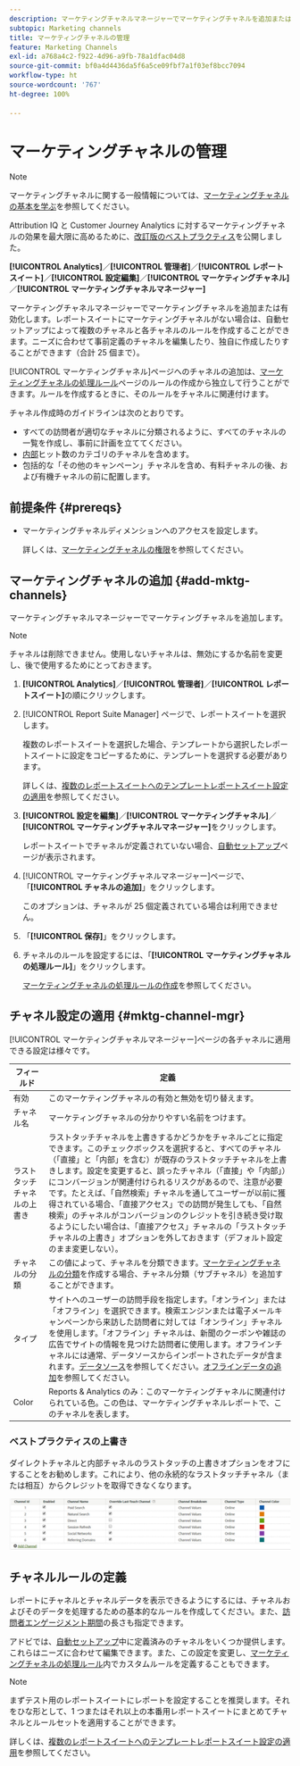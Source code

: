 ```yaml
---
description: マーケティングチャネルマネージャーでマーケティングチャネルを追加または有効化します。レポートスイートにマーケティングチャネルがない場合は、自動セットアップによって複数のチャネルと各チャネルのルールを作成することができます。ニーズに合わせて事前定義のチャネルを編集したり、独自に作成したりすることができます（合計 25 個まで）。
subtopic: Marketing channels
title: マーケティングチャネルの管理
feature: Marketing Channels
exl-id: a768a4c2-f922-4d96-a9fb-78a1dfac04d8
source-git-commit: bf0a4d4436da5f6a5ce09fbf7a1f03ef8bcc7094
workflow-type: ht
source-wordcount: '767'
ht-degree: 100%

---
```


# マーケティングチャネルの管理

>[!NOTE]
>
> マーケティングチャネルに関する一般情報については、[マーケティングチャネルの基本を学ぶ](/help/components/c-marketing-channels/c-getting-started-mchannel.md)を参照してください。
>
> Attribution IQ と Customer Journey Analytics に対するマーケティングチャネルの効果を最大限に高めるために、[改訂版のベストプラクティス](/help/components/c-marketing-channels/mchannel-best-practices.md)を公開しました。

**[!UICONTROL Analytics]**／**[!UICONTROL 管理者]**／**[!UICONTROL レポートスイート]**／**[!UICONTROL 設定編集]**／**[!UICONTROL マーケティングチャネル]**／**[!UICONTROL マーケティングチャネルマネージャー]**

マーケティングチャネルマネージャーでマーケティングチャネルを追加または有効化します。レポートスイートにマーケティングチャネルがない場合は、自動セットアップによって複数のチャネルと各チャネルのルールを作成することができます。ニーズに合わせて事前定義のチャネルを編集したり、独自に作成したりすることができます（合計 25 個まで）。

[!UICONTROL マーケティングチャネル]ページへのチャネルの追加は、[マーケティングチャネルの処理ルール](/help/admin/admin/c-manage-report-suites/c-edit-report-suites/marketing-channels/c-rules.md)ページのルールの作成から独立して行うことができます。ルールを作成するときに、そのルールをチャネルに関連付けます。

チャネル作成時のガイドラインは次のとおりです。

* すべての訪問者が適切なチャネルに分類されるように、すべてのチャネルの一覧を作成し、事前に計画を立ててください。
* [内部](/help/admin/admin/c-manage-report-suites/c-edit-report-suites/marketing-channels/c-rules.md)ヒット数のカテゴリのチャネルを含めます。
* 包括的な「その他のキャンペーン」チャネルを含め、有料チャネルの後、および有機チャネルの前に配置します。


## 前提条件 {#prereqs}

* マーケティングチャネルディメンションへのアクセスを設定します。

   詳しくは、[マーケティングチャネルの権限](/help/components/c-marketing-channels/c-channel-report-access.md)を参照してください。

## マーケティングチャネルの追加 {#add-mktg-channels}

マーケティングチャネルマネージャーでマーケティングチャネルを追加します。

>[!NOTE]
>
>チャネルは削除できません。使用しないチャネルは、無効にするか名前を変更し、後で使用するためにとっておきます。

1. **[!UICONTROL Analytics]**／**[!UICONTROL 管理者]**／**[!UICONTROL レポートスイート]**&#x200B;の順にクリックします。
1. [!UICONTROL Report Suite Manager] ページで、レポートスイートを選択します。

   複数のレポートスイートを選択した場合、テンプレートから選択したレポートスイートに設定をコピーするために、テンプレートを選択する必要があります。

   詳しくは、[複数のレポートスイートへのテンプレートレポートスイート設定の適用](/help/components/c-marketing-channels/c-getting-started-mchannel.md)を参照してください。

1. **[!UICONTROL 設定を編集]**／**[!UICONTROL マーケティングチャネル]**／**[!UICONTROL マーケティングチャネルマネージャー]**&#x200B;をクリックします。

   レポートスイートでチャネルが定義されていない場合、[自動セットアップ](/help/components/c-marketing-channels/c-getting-started-mchannel.md)ページが表示されます。

1. [!UICONTROL マーケティングチャネルマネージャー]ページで、「**[!UICONTROL チャネルの追加]**」をクリックします。

   このオプションは、チャネルが 25 個定義されている場合は利用できません。

1. 「**[!UICONTROL 保存]**」をクリックします。
1. チャネルのルールを設定するには、「**[!UICONTROL マーケティングチャネルの処理ルール]**」をクリックします。

   [マーケティングチャネルの処理ルールの作成](/help/admin/admin/c-manage-report-suites/c-edit-report-suites/marketing-channels/c-rules.md)を参照してください。

## チャネル設定の適用 {#mktg-channel-mgr}

[!UICONTROL マーケティングチャネルマネージャー]ページの各チャネルに適用できる設定は様々です。

| フィールド | 定義 |
|--- |--- |
| 有効 | このマーケティングチャネルの有効と無効を切り替えます。 |
| チャネル名 | マーケティングチャネルの分かりやすい名前をつけます。 |
| ラストタッチチャネルの上書き | ラストタッチチャネルを上書きするかどうかをチャネルごとに指定できます。このチェックボックスを選択すると、すべてのチャネル（「直接」と「内部」を含む）が既存のラストタッチチャネルを上書きします。設定を変更すると、誤ったチャネル（「直接」や「内部」）にコンバージョンが関連付けられるリスクがあるので、注意が必要です。たとえば、「自然検索」チャネルを通してユーザーが以前に獲得されている場合、「直接アクセス」での訪問が発生しても、「自然検索」のチャネルがコンバージョンのクレジットを引き続き受け取るようにしたい場合は、「直接アクセス」チャネルの「ラストタッチチャネルの上書き」オプションを外しておきます（デフォルト設定のまま変更しない）。 |
| チャネルの分類 | この値によって、チャネルを分類できます。[マーケティングチャネルの分類](/help/admin/admin/c-manage-report-suites/c-edit-report-suites/marketing-channels/classifications-mchannel.md)を作成する場合、チャネル分類（サブチャネル）を追加することができます。 |
| タイプ | サイトへのユーザーの訪問手段を指定します。「オンライン」または「オフライン」を選択できます。検索エンジンまたは電子メールキャンペーンから来訪した訪問者に対しては「オンライン」チャネルを使用します。「オフライン」チャネルは、新聞のクーポンや雑誌の広告でサイトの情報を見つけた訪問者に使用します。オフラインチャネルには通常、データソースからインポートされたデータが含まれます。[データソース](https://experienceleague.adobe.com/docs/analytics/import/data-sources/datasrc-home.html?lang=ja)を参照してください。[オフラインデータの追加](/help/components/c-marketing-channels/c-getting-started-mchannel.md)を参照してください。 |
| Color | Reports &amp; Analytics のみ：このマーケティングチャネルに関連付けられている色。この色は、マーケティングチャネルレポートで、このチャネルを表します。 |

### ベストプラクティスの上書き

ダイレクトチャネルと内部チャネルのラストタッチの上書きオプションをオフにすることをお勧めします。これにより、他の永続的なラストタッチチャネル（または相互）からクレジットを取得できなくなります。

![](assets/int-channel2.png)

## チャネルルールの定義

レポートにチャネルとチャネルデータを表示できるようにするには、チャネルおよびそのデータを処理するための基本的なルールを作成してください。また、[訪問者エンゲージメント期間](/help/admin/admin/c-manage-report-suites/c-edit-report-suites/marketing-channels/visitor-engagement.md)の長さも指定できます。

アドビでは、[自動セットアップ](/help/components/c-marketing-channels/c-getting-started-mchannel.md)中に定義済みのチャネルをいくつか提供します。これらはニーズに合わせて編集できます。また、この設定を変更し、[マーケティングチャネルの処理ルール](/help/admin/admin/c-manage-report-suites/c-edit-report-suites/marketing-channels/c-rules.md)内でカスタムルールを定義することもできます。

>[!NOTE]
>
>まずテスト用のレポートスイートにレポートを設定することを推奨します。それをひな形として、1 つまたはそれ以上の本番用レポートスイートにまとめてチャネルとルールセットを適用することができます。
>
>詳しくは、[複数のレポートスイートへのテンプレートレポートスイート設定の適用](/help/components/c-marketing-channels/c-getting-started-mchannel.md)を参照してください。
